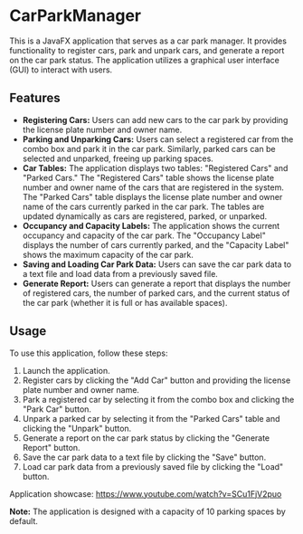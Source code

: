 # CarParkManager

This is a JavaFX application that serves as a car park manager. It provides functionality to register cars, park and unpark cars, and generate a report on the car park status. The application utilizes a graphical user interface (GUI) to interact with users.

## Features

- **Registering Cars:** Users can add new cars to the car park by providing the license plate number and owner name.
- **Parking and Unparking Cars:** Users can select a registered car from the combo box and park it in the car park. Similarly, parked cars can be selected and unparked, freeing up parking spaces.
- **Car Tables:** The application displays two tables: "Registered Cars" and "Parked Cars." The "Registered Cars" table shows the license plate number and owner name of the cars that are registered in the system. The "Parked Cars" table displays the license plate number and owner name of the cars currently parked in the car park. The tables are updated dynamically as cars are registered, parked, or unparked.
- **Occupancy and Capacity Labels:** The application shows the current occupancy and capacity of the car park. The "Occupancy Label" displays the number of cars currently parked, and the "Capacity Label" shows the maximum capacity of the car park.
- **Saving and Loading Car Park Data:** Users can save the car park data to a text file and load data from a previously saved file.
- **Generate Report:** Users can generate a report that displays the number of registered cars, the number of parked cars, and the current status of the car park (whether it is full or has available spaces).

## Usage

To use this application, follow these steps:

1. Launch the application.
2. Register cars by clicking the "Add Car" button and providing the license plate number and owner name.
3. Park a registered car by selecting it from the combo box and clicking the "Park Car" button.
4. Unpark a parked car by selecting it from the "Parked Cars" table and clicking the "Unpark" button.
5. Generate a report on the car park status by clicking the "Generate Report" button.
6. Save the car park data to a text file by clicking the "Save" button.
7. Load car park data from a previously saved file by clicking the "Load" button.


Application showcase: https://www.youtube.com/watch?v=SCu1FjV2puo


**Note:** The application is designed with a capacity of 10 parking spaces by default.

